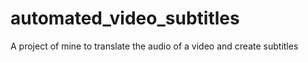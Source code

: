 # automated_video_subtitles
A project of mine to translate the audio of a video and create subtitles
